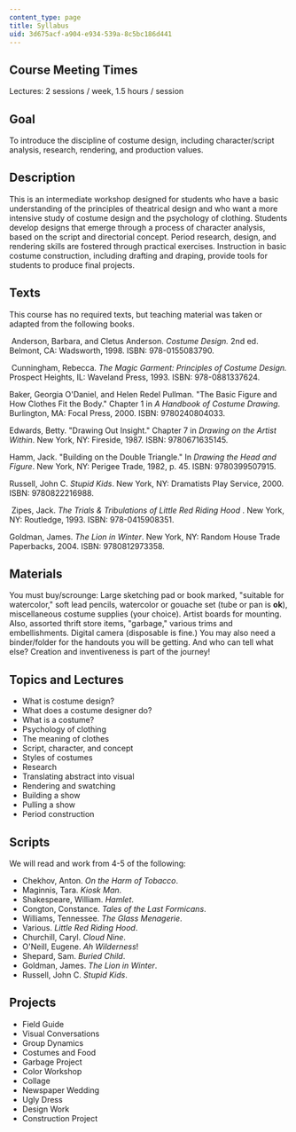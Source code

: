 ```yaml
---
content_type: page
title: Syllabus
uid: 3d675acf-a904-e934-539a-8c5bc186d441
---
```


Course Meeting Times
--------------------

Lectures: 2 sessions / week, 1.5 hours / session

Goal
----

To introduce the discipline of costume design, including character/script analysis, research, rendering, and production values.

Description
-----------

This is an intermediate workshop designed for students who have a basic understanding of the principles of theatrical design and who want a more intensive study of costume design and the psychology of clothing. Students develop designs that emerge through a process of character analysis, based on the script and directorial concept. Period research, design, and rendering skills are fostered through practical exercises. Instruction in basic costume construction, including drafting and draping, provide tools for students to produce final projects.

Texts
-----

This course has no required texts, but teaching material was taken or adapted from the following books.

 Anderson, Barbara, and Cletus Anderson. _Costume Design._ 2nd ed. Belmont, CA: Wadsworth, 1998. ISBN: 978-0155083790.

 Cunningham, Rebecca. _The Magic Garment: Principles of Costume Design._ Prospect Heights, IL: Waveland Press, 1993. ISBN: 978-0881337624.

Baker, Georgia O'Daniel, and Helen Redel Pullman. "The Basic Figure and How Clothes Fit the Body." Chapter 1 in _A Handbook of Costume Drawing_. Burlington, MA: Focal Press, 2000. ISBN: 9780240804033.

Edwards, Betty. "Drawing Out Insight." Chapter 7 in _Drawing on the Artist Within_. New York, NY: Fireside, 1987. ISBN: 9780671635145.

Hamm, Jack. "Building on the Double Triangle." In _Drawing the Head and Figure_. New York, NY: Perigee Trade, 1982, p. 45. ISBN: 9780399507915.

Russell, John C. _Stupid Kids_. New York, NY: Dramatists Play Service, 2000. ISBN: 9780822216988.

 Zipes, Jack. _The Trials & Tribulations of Little Red Riding Hood_ . New York, NY: Routledge, 1993. ISBN: 978-0415908351.

Goldman, James. _The Lion in Winter_. New York, NY: Random House Trade Paperbacks, 2004. ISBN: 9780812973358.

Materials
---------

You must buy/scrounge: Large sketching pad or book marked, "suitable for watercolor," soft lead pencils, watercolor or gouache set (tube or pan is **ok**), miscellaneous costume supplies (your choice). Artist boards for mounting. Also, assorted thrift store items, "garbage," various trims and embellishments. Digital camera (disposable is fine.) You may also need a binder/folder for the handouts you will be getting. And who can tell what else? Creation and inventiveness is part of the journey!

Topics and Lectures
-------------------

*   What is costume design?
*   What does a costume designer do?
*   What is a costume?
*   Psychology of clothing
*   The meaning of clothes
*   Script, character, and concept
*   Styles of costumes
*   Research
*   Translating abstract into visual
*   Rendering and swatching
*   Building a show
*   Pulling a show
*   Period construction

Scripts
-------

We will read and work from 4-5 of the following:

*   Chekhov, Anton. _On the Harm of Tobacco_.
*   Maginnis, Tara. _Kiosk Man_.
*   Shakespeare, William. _Hamlet_.
*   Congton, Constance. _Tales of the Last Formicans_.
*   Williams, Tennessee. _The Glass Menagerie_.
*   Various. _Little Red Riding Hood_.
*   Churchill, Caryl. _Cloud Nine_.
*   O'Neill, Eugene. _Ah Wilderness_!
*   Shepard, Sam. _Buried Child_.
*   Goldman, James. _The Lion in Winter_.
*   Russell, John C. _Stupid Kids_.

Projects
--------

*   Field Guide
*   Visual Conversations
*   Group Dynamics
*   Costumes and Food
*   Garbage Project
*   Color Workshop
*   Collage
*   Newspaper Wedding
*   Ugly Dress
*   Design Work
*   Construction Project